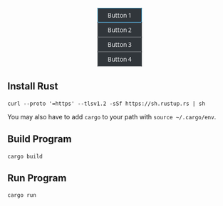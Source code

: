 <p align="center">
  <img src="./screenshot.png" />
</p>

## Install Rust

```
curl --proto '=https' --tlsv1.2 -sSf https://sh.rustup.rs | sh
```

You may also have to add `cargo` to your path with `source ~/.cargo/env`.

## Build Program

```
cargo build
```

## Run Program

```
cargo run
```

